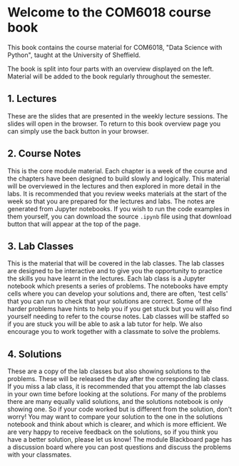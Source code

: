 # Welcome to the COM6018 course book

This book contains the course material for COM6018, "Data Science with Python", taught at the University of Sheffield.

The book is split into four parts with an overview displayed on the left. Material will be added to the book regularly throughout the semester.

## 1. Lectures

These are the slides that are presented in the weekly lecture sessions. The slides will open in the browser.  To return to this book overview page you can simply use the back button in your browser.

## 2. Course Notes

This is the core module material. Each chapter is a week of the course and the chapters have been designed to build slowly and logically. This material will be overviewed in the lectures and then explored in more detail in the labs. It is recommended that you review weeks materials at the start of the week so that you are prepared for the lectures and labs. The notes are generated from Jupyter notebooks. If you wish to run the code examples in them yourself, you can download the source `.ipynb` file using that download button that will appear at the top of the page.

## 3. Lab Classes

This is the material that will be covered in the lab classes. The lab classes are designed to be interactive and to give you the opportunity to practice the skills you have learnt in the lectures. Each lab class is a Jupyter notebook which presents a series of problems. The notebooks have empty cells where you can develop your solutions and, there are often, 'test cells' that you can run to check that your solutions are correct. Some of the harder problems have hints to help you if you get stuck but you will also find yourself needing to refer to the course notes. Lab classes will be staffed so if you are stuck you will be able to ask a lab tutor for help. We also encourage you to work together with a classmate to solve the problems.

## 4. Solutions

These are a copy of the lab classes but also showing solutions to the problems. These will be released the day after the corresponding lab class. If you miss a lab class, it is recommended that you attempt the lab classes in your own time before looking at the solutions. For many of the problems there are many equally valid solutions, and the solutions notebook is only showing one. So if your code worked but is different from the solution, don't worry! You may want to compare your solution to the one in the solutions notebook and think about which is clearer, and which is more efficient. We are very happy to receive feedback on the solutions, so if you think you have a better solution, please let us know! The module Blackboard page has a discussion board where you can post questions and discuss the problems with your classmates.
